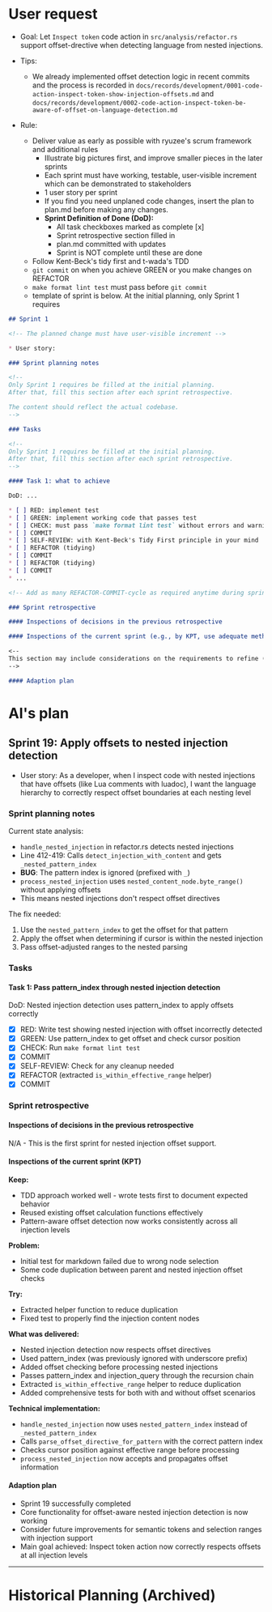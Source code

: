 # User request

* Goal: Let `Inspect token` code action in `src/analysis/refactor.rs` support offset-drective when detecting language from nested injections.

* Tips:
    * We already implemented offset detection logic in recent commits and the process is recorded in `docs/records/development/0001-code-action-inspect-token-show-injection-offsets.md` and `docs/records/development/0002-code-action-inspect-token-be-aware-of-offset-on-language-detection.md`

* Rule:
    * Deliver value as early as possible with ryuzee's scrum framework and additional rules
        * Illustrate big pictures first, and improve smaller pieces in the later sprints
        * Each sprint must have working, testable, user-visible increment which can be demonstrated to stakeholders
        * 1 user story per sprint
        * If you find you need unplaned code changes, insert the plan to plan.md before making any changes.
        * **Sprint Definition of Done (DoD):**
            * All task checkboxes marked as complete [x]
            * Sprint retrospective section filled in
            * plan.md committed with updates
            * Sprint is NOT complete until these are done
    * Follow Kent-Beck's tidy first and t-wada's TDD
    * `git commit` on when you achieve GREEN or you make changes on REFACTOR
    * `make format lint test` must pass before `git commit`
    * template of sprint is below. At the initial planning, only Sprint 1 requires 

``` markdown
## Sprint 1

<!-- The planned change must have user-visible increment -->

* User story:

### Sprint planning notes

<!-- 
Only Sprint 1 requires be filled at the initial planning.
After that, fill this section after each sprint retrospective.

The content should reflect the actual codebase.
-->

### Tasks

<!-- 
Only Sprint 1 requires be filled at the initial planning.
After that, fill this section after each sprint retrospective.
-->

#### Task 1: what to achieve

DoD: ...

* [ ] RED: implement test
* [ ] GREEN: implement working code that passes test
* [ ] CHECK: must pass `make format lint test` without errors and warnings
* [ ] COMMIT
* [ ] SELF-REVIEW: with Kent-Beck's Tidy First principle in your mind
* [ ] REFACTOR (tidying)
* [ ] COMMIT
* [ ] REFACTOR (tidying)
* [ ] COMMIT
* ...

<!-- Add as many REFACTOR-COMMIT-cycle as required anytime during sprint -->

### Sprint retrospective

#### Inspections of decisions in the previous retrospective

#### Inspections of the current sprint (e.g., by KPT, use adequate method for each sprint)

<--
This section may include considerations on the requirements to refine (or change) the subsequent sprint
-->

#### Adaption plan

```

# AI's plan

## Sprint 19: Apply offsets to nested injection detection

* User story: As a developer, when I inspect code with nested injections that have offsets (like Lua comments with luadoc), I want the language hierarchy to correctly respect offset boundaries at each nesting level

### Sprint planning notes

Current state analysis:
- `handle_nested_injection` in refactor.rs detects nested injections
- Line 412-419: Calls `detect_injection_with_content` and gets `_nested_pattern_index`
- **BUG**: The pattern index is ignored (prefixed with `_`)
- `process_nested_injection` uses `nested_content_node.byte_range()` without applying offsets
- This means nested injections don't respect offset directives

The fix needed:
1. Use the `nested_pattern_index` to get the offset for that pattern
2. Apply the offset when determining if cursor is within the nested injection
3. Pass offset-adjusted ranges to the nested parsing

### Tasks

#### Task 1: Pass pattern_index through nested injection detection

DoD: Nested injection detection uses pattern_index to apply offsets correctly

* [x] RED: Write test showing nested injection with offset incorrectly detected
* [x] GREEN: Use pattern_index to get offset and check cursor position
* [x] CHECK: Run `make format lint test`
* [x] COMMIT
* [x] SELF-REVIEW: Check for any cleanup needed
* [x] REFACTOR (extracted `is_within_effective_range` helper)
* [x] COMMIT

### Sprint retrospective

#### Inspections of decisions in the previous retrospective

N/A - This is the first sprint for nested injection offset support.

#### Inspections of the current sprint (KPT)

**Keep:**
- TDD approach worked well - wrote tests first to document expected behavior
- Reused existing offset calculation functions effectively
- Pattern-aware offset detection now works consistently across all injection levels

**Problem:**
- Initial test for markdown failed due to wrong node selection
- Some code duplication between parent and nested injection offset checks

**Try:**
- Extracted helper function to reduce duplication
- Fixed test to properly find the injection content nodes

**What was delivered:**
- Nested injection detection now respects offset directives
- Used pattern_index (was previously ignored with underscore prefix)
- Added offset checking before processing nested injections
- Passes pattern_index and injection_query through the recursion chain
- Extracted `is_within_effective_range` helper to reduce duplication
- Added comprehensive tests for both with and without offset scenarios

**Technical implementation:**
- `handle_nested_injection` now uses `nested_pattern_index` instead of `_nested_pattern_index`
- Calls `parse_offset_directive_for_pattern` with the correct pattern index
- Checks cursor position against effective range before processing
- `process_nested_injection` now accepts and propagates offset information

#### Adaption plan

- Sprint 19 successfully completed
- Core functionality for offset-aware nested injection detection is now working
- Consider future improvements for semantic tokens and selection ranges with injection support
- Main goal achieved: Inspect token action now correctly respects offsets at all injection levels

---

# Historical Planning (Archived)
